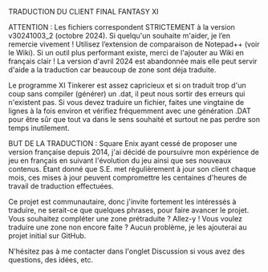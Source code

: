 TRADUCTION DU CLIENT FINAL FANTASY XI

ATTENTION : Les fichiers correspondent STRICTEMENT à la version v30241003_2 (octobre 2024). Si quelqu'un souhaite m'aider, je l’en remercie vivement ! Utilisez l’extension de comparaison de Notepad++ (voir le Wiki). Si un outil plus performant existe, merci de l'ajouter au Wiki en français clair ! La version d'avril 2024 est abandonnée mais elle peut servir d'aide a la traduction car beaucoup de zone sont déja traduite.

Le programme XI Tinkerer est assez capricieux et si on traduit trop d'un coup sans compiler (générer) un .dat, il peut nous sortir des erreurs qui n'existent pas. Si vous devez traduire un fichier, faites une vingtaine de lignes à la fois environ et vérifiez fréquemment avec une génération .DAT pour être sûr que tout va dans le sens souhaité et surtout ne pas perdre son temps inutilement.

BUT DE LA TRADUCTION :
Square Enix ayant cessé de proposer une version française depuis 2014, j'ai décidé de poursuivre mon expérience de jeu en français en suivant l'évolution du jeu ainsi que ses nouveaux contenus. Étant donné que S.E. met régulièrement à jour son client chaque mois, ces mises à jour peuvent compromettre les centaines d'heures de travail de traduction effectuées.

Ce projet est communautaire, donc j'invite fortement les intéressés à traduire, ne serait-ce que quelques phrases, pour faire avancer le projet. Vous souhaitez compléter une zone prétraduite ? Allez-y ! Vous voulez traduire une zone non encore faite ? Aucun problème, je les ajouterai au projet initial sur GitHub.

N'hésitez pas à me contacter dans l'onglet Discussion si vous avez des questions, des idées, etc.
